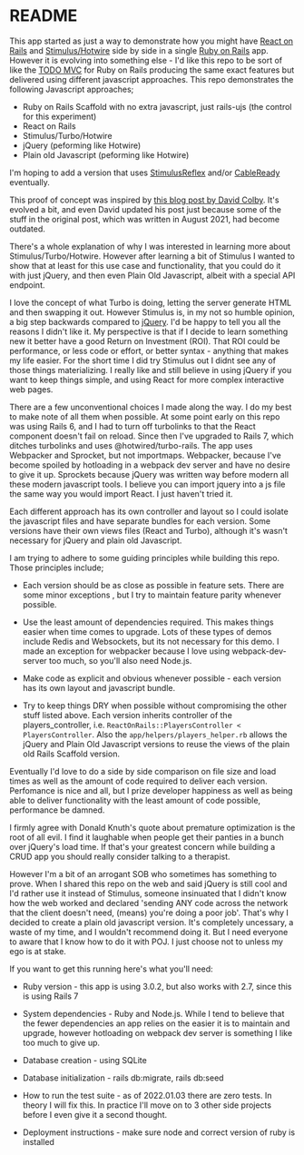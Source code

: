 # README

This app started as just a way to demonstrate how you might have [React on Rails](https://github.com/shakacode/react_on_rails) and [Stimulus/Hotwire](https://hotwired.dev/) side by side in a single [Ruby on Rails](https://rubyonrails.org/) app. However it is evolving into something else - I'd like this repo to be sort of like the [TODO MVC](https://todomvc.com/) for Ruby on Rails producing the same exact features but delivered using different javascript approaches. This repo demonstrates the following Javascript approaches;

* Ruby on Rails Scaffold with no extra javascript, just rails-ujs (the control for this experiment)
* React on Rails
* Stimulus/Turbo/Hotwire
* jQuery (peforming like Hotwire)
* Plain old Javascript (peforming like Hotwire)

I'm hoping to add a version that uses [StimulusReflex](https://docs.stimulusreflex.com/) and/or [CableReady](https://cableready.stimulusreflex.com/) eventually.

This proof of concept was inspired by [this blog post by David Colby](https://www.colby.so/posts/instant-search-with-rails-6-and-hotwire). It's evolved a bit, and even David updated his post just because some of the stuff in the original post, which was written in August 2021, had become outdated.

There's a whole explanation of why I was interested in learning more about Stimulus/Turbo/Hotwire. However after learning a bit of Stimulus I wanted to show that at least for this use case and functionality, that you could do it with just jQuery, and then even Plain Old Javascript, albeit with a special API endpoint.

I love the concept of what Turbo is doing, letting the server generate HTML and then swapping it out. However Stimulus is, in my not so humble opinion, a big step backwards compared to [jQuery](https://jquery.com/). I'd be happy to tell you all the reasons I didn't like it. My perspective is that if I decide to learn something new it better have a good Return on Investment (ROI). That ROI could be performance, or less code or effort, or better syntax - anything that makes my life easier. For the short time I did try Stimulus out I didnt see any of those things materializing. I really like and still believe in using jQuery if you want to keep things simple, and using React for more complex interactive web pages.

There are a few unconventional choices I made along the way. I do my best to make note of all them when possible. At some point early on this repo was using Rails 6, and I had to turn off turbolinks to that the React component doesn't fail on reload. Since then I've upgraded to Rails 7, which ditches turbolinks and uses @hotwired/turbo-rails. The app uses Webpacker and Sprocket, but not importmaps. Webpacker, because I've become spoiled by hotloading in a webpack dev server and have no desire to give it up. Sprockets because jQuery was written way before modern all these modern javascript tools. I believe you can import jquery into a js file the same way you would import React. I just haven't tried it.

Each different approach has its own controller and layout so I could isolate the javascript files and have separate bundles for each version. Some versions have their own views files (React and Turbo), although it's wasn't necessary for jQuery and plain old Javascript.

I am trying to adhere to some guiding principles while building this repo. Those principles include;

* Each version should be as close as possible in feature sets. There are some minor exceptions , but I try to maintain feature parity whenever possible.

* Use the least amount of dependencies required. This makes things easier when time comes to upgrade. Lots of these types of demos include Redis and Websockets, but its not necessary for this demo. I made an exception for webpacker because I love using webpack-dev-server too much, so you'll also need Node.js.

* Make code as explicit and obvious whenever possible - each version has its own layout and javascript bundle.

* Try to keep things DRY when possible without compromising the other stuff listed above. Each version inherits controller of the players_controller, i.e. `ReactOnRails::PlayersController < PlayersController`. Also the `app/helpers/players_helper.rb` allows the jQuery and Plain Old Javascript versions to reuse the views of the plain old Rails Scaffold version.

Eventually I'd love to do a side by side comparison on file size and load times as well as the amount of code required to deliver each version. Perfomance is nice and all, but I prize developer happiness as well as being able to deliver functionality with the least amount of code possible, performance be damned.

I firmly agree with Donald Knuth's quote about premature optimization is the root of all evil. I find it laughable when people get their panties in a bunch over jQuery's load time. If that's your greatest concern while building a CRUD app you should really consider talking to a therapist. 

However I'm a bit of an arrogant SOB who sometimes has something to prove. When I shared this repo on the web and said jQuery is still cool and I'd rather use it instead of Stimulus, someone insinuated that I didn't know how the web worked and declared 'sending ANY code across the network that the client doesn't need, (means) you're doing a poor job'. That's why I decided to create a plain old javascript version. It's completely uncessary, a waste of my time, and I wouldn't recommend doing it. But I need everyone to aware that I know how to do it with POJ. I just choose not to unless my ego is at stake.

If you want to get this running here's what you'll need:

* Ruby version - this app is using 3.0.2, but also works with 2.7, since this is using Rails 7

* System dependencies - Ruby and Node.js. While I tend to believe that the fewer dependencies an app relies on the easier it is to maintain and upgrade, however hotloading on webpack dev server is something I like too much to give up.

* Database creation - using SQLite

* Database initialization - rails db:migrate, rails db:seed

* How to run the test suite - as of 2022.01.03 there are zero tests. In theory I will fix this. In practice I'll move on to 3 other side projects before I even give it a second thought.

* Deployment instructions - make sure node and correct version of ruby is installed